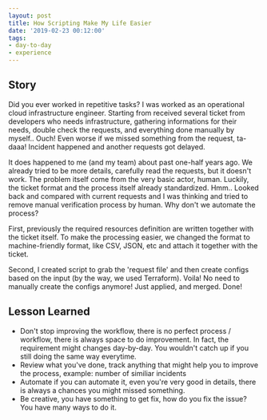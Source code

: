 ```yaml
---
layout: post
title: How Scripting Make My Life Easier  
date: '2019-02-23 00:12:00'
tags:
- day-to-day
- experience
---
```


## Story
Did you ever worked in repetitive tasks? I was worked as an operational cloud infrastructure engineer. Starting from received several ticket from developers who needs infrastructure, gathering informations for their needs, double check the requests, and everything done manually by myself.. Ouch! Even worse if we missed something from the request, ta-daaa! Incident happened and another requests got delayed.

It does happened to me (and my team) about past one-half years ago. We already tried to be more details, carefully read the requests, but it doesn't work. The problem itself come from the very basic actor, human. Luckily, the ticket format and the process itself already standardized. Hmm.. Looked back and compared with current requests and I was thinking and tried to remove manual verification process by human. Why don't we automate the process?

First, previously the required resources definition are written together with the ticket itself. To make the processing easier, we changed the format to machine-friendly format, like CSV, JSON, etc and attach it together with the ticket.

Second, I created script to grab the 'request file' and then create configs based on the input (by the way, we used Terraform). Voila! No need to manually create the configs anymore! Just applied, and merged. Done!

## Lesson Learned
- Don't stop improving the workflow, there is no perfect process / workflow, there is always space to do improvement. In fact, the requirement might changes day-by-day. You wouldn't catch up if you still doing the same way everytime.
- Review what you've done, track anything that might help you to improve the process, example: number of similiar incidents
- Automate if you can automate it, even you're very good in details, there is always a chances you might missed something.
- Be creative, you have something to get fix, how do you fix the issue? You have many ways to do it.